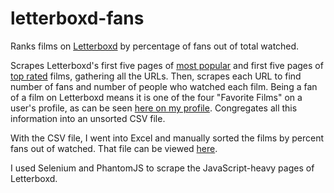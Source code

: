 # letterboxd-fans
Ranks films on <a href = "http://letterboxd.com">Letterboxd</a> by percentage of fans out of total watched.

Scrapes Letterboxd's first five pages of <a href = "http://letterboxd.com/films/popular/">most popular</a> and first five pages of <a href = "http://letterboxd.com/films/by/rating/">top rated</a> films, gathering all the URLs.
Then, scrapes each URL to find number of fans and number of people who watched each film.
Being a fan of a film on Letterboxd means it is one of the four "Favorite Films" on a user's profile, as can be seen <a href = "http://letterboxd.com/alda/">here on my profile</a>.
Congregates all this information into an unsorted CSV file.

With the CSV file, I went into Excel and manually sorted the films by percent fans out of watched. That file can be viewed <a href = "https://docs.google.com/spreadsheets/d/1S3puCkyzj7PQp9E-Bo2J0EwYFqAe4OU0B-bdNMujdhA/edit?usp=sharing">here</a>.

I used Selenium and PhantomJS to scrape the JavaScript-heavy pages of Letterboxd.
